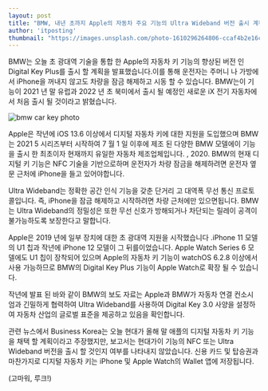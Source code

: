 ```yaml
---
layout: post
title: "BMW, 내년 초까지 Apple의 자동차 주요 기능의 Ultra Wideband 버전 출시 계획 발표"
author: 'itposting'
thumbnail: "https://images.unsplash.com/photo-1610296264806-ccaf4b2e16cd?crop=entropy&cs=tinysrgb&fit=crop&fm=jpg&h=400&ixid=MXwxfDB8MXxyYW5kb218fHx8fHx8fA&ixlib=rb-1.2.1&q=80&utm_campaign=api-credit&utm_medium=referral&utm_source=unsplash_source&w=400"
---
```



BMW는 오늘 초 광대역 기술을 통합 한 Apple의 자동차 키 기능의 향상된 버전 인 Digital Key Plus를 출시 할 계획을 발표했습니다.이를 통해 운전자는 주머니 나 가방에서 iPhone을 꺼내지 않고도 차량을 잠금 해제하고 시동 할 수 있습니다.
 BMW는이 기능이 2021 년 말 유럽과 2022 년 초 북미에서 출시 될 예정인 새로운 iX 전기 자동차에서 처음 출시 될 것이라고 밝혔습니다.

![bmw car key photo](https://images.macrumors.com/t/IrY6zyY7edotd9kGDJu4vUgKwxs=/2500x0/filters:no_upscale():quality(90)/article-new/2021/01/bmw-car-key-photo.jpg)

Apple은 작년에 iOS 13.6 이상에서 디지털 자동차 키에 대한 지원을 도입했으며 BMW는 2021 5 시리즈부터 시작하여 7 월 1 일 이후에 제조 된 다양한 BMW 모델에이 기능을 출시 한 최초이자 현재까지 유일한 자동차 제조업체입니다.
 , 2020. BMW의 현재 디지털 키 기능은 NFC 기술을 기반으로하며 운전자가 차량 잠금을 해제하려면 운전자 옆문 근처에 iPhone을 들고 있어야합니다.

Ultra Wideband는 정확한 공간 인식 기능을 갖춘 단거리 고 대역폭 무선 통신 프로토콜입니다. 즉, iPhone을 잠금 해제하고 시작하려면 차량 근처에만 있으면됩니다.
 BMW는 Ultra Wideband의 정밀성은 또한 무선 신호가 방해되거나 차단되는 릴레이 공격이 불가능하도록 보장한다고 말합니다.

Apple은 2019 년에 일부 장치에 대한 초 광대역 지원을 시작했습니다 .iPhone 11 모델의 U1 칩과 작년에 iPhone 12 모델이 그 뒤를이었습니다.
 Apple Watch Series 6 모델에도 U1 칩이 장착되어 있으며 Apple의 자동차 키 기능이 watchOS 6.2.8 이상에서 사용 가능하므로 BMW의 Digital Key Plus 기능이 Apple Watch로 확장 될 수 있습니다.

작년에 발표 된 바와 같이 BMW의 보도 자료는 Apple과 BMW가 자동차 연결 컨소시엄과 긴밀하게 협력하여 Ultra Wideband를 사용하여 Digital Key 3.0 사양을 설정하여 자동차 산업의 글로벌 표준을 제공하고 있음을 확인합니다.

관련 뉴스에서 Business Korea는 오늘 현대가 올해 말 애플의 디지털 자동차 키 기능을 채택 할 계획이라고 주장했지만, 보고서는 현대가이 기능의 NFC 또는 Ultra Wideband 버전을 출시 할 것인지 여부를 나타내지 않았습니다.
 신용 카드 및 탑승권과 마찬가지로 디지털 자동차 키는 iPhone 및 Apple Watch의 Wallet 앱에 저장됩니다.

(고마워, 루크!)